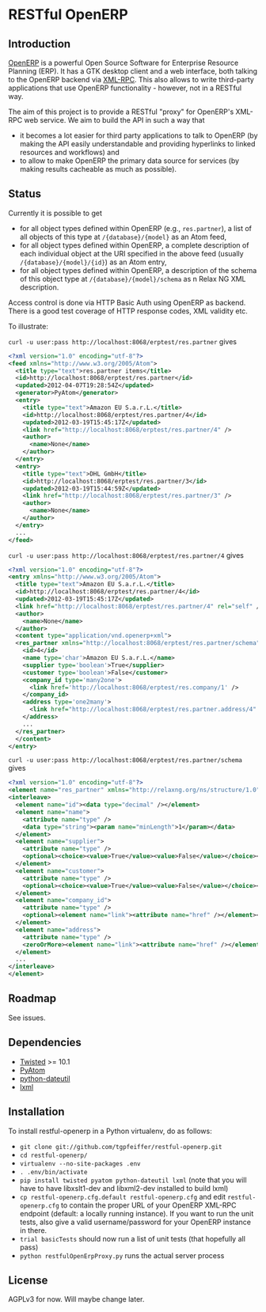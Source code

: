 # RESTful OpenERP

## Introduction

[OpenERP](http://www.openerp.com/) is a powerful Open Source Software for Enterprise Resource Planning (ERP). It has a GTK desktop client and a web interface, both talking to the OpenERP backend via [XML-RPC](http://en.wikipedia.org/wiki/XML-RPC). This also allows to write third-party applications that use OpenERP functionality - however, not in a RESTful way.

The aim of this project is to provide a RESTful "proxy" for OpenERP's XML-RPC web service. We aim to build the API in such a way that

* it becomes a lot easier for third party applications to talk to OpenERP (by making the API easily understandable and providing hyperlinks to linked resources and workflows) and  
* to allow to make OpenERP the primary data source for services (by making results cacheable as much as possible).

## Status

Currently it is possible to get

* for all object types defined within OpenERP (e.g., `res.partner`), a list of all objects of this type at `/{database}/{model}` as an Atom feed,
* for all object types defined within OpenERP, a complete description of each individual object at the URI specified in the above feed (usually `/{database}/{model}/{id}`) as an Atom entry,
* for all object types defined within OpenERP, a description of the schema of this object type at `/{database}/{model}/schema` as n Relax NG XML description.

Access control is done via HTTP Basic Auth using OpenERP as backend. There is a good test coverage of HTTP response codes, XML validity etc.

To illustrate:

`curl -u user:pass http://localhost:8068/erptest/res.partner` gives

```xml
<?xml version="1.0" encoding="utf-8"?>
<feed xmlns="http://www.w3.org/2005/Atom">
  <title type="text">res.partner items</title>
  <id>http://localhost:8068/erptest/res.partner</id>
  <updated>2012-04-07T19:28:54Z</updated>
  <generator>PyAtom</generator>
  <entry>
    <title type="text">Amazon EU S.a.r.L.</title>
    <id>http://localhost:8068/erptest/res.partner/4</id>
    <updated>2012-03-19T15:45:17Z</updated>
    <link href="http://localhost:8068/erptest/res.partner/4" />
    <author>
      <name>None</name>
    </author>
  </entry>
  <entry>
    <title type="text">DHL GmbH</title>
    <id>http://localhost:8068/erptest/res.partner/3</id>
    <updated>2012-03-19T15:44:59Z</updated>
    <link href="http://localhost:8068/erptest/res.partner/3" />
    <author>
      <name>None</name>
    </author>
  </entry>
  ...
</feed>
```

`curl -u user:pass http://localhost:8068/erptest/res.partner/4` gives

```xml
<?xml version="1.0" encoding="utf-8"?>
<entry xmlns="http://www.w3.org/2005/Atom">
  <title type="text">Amazon EU S.a.r.L.</title>
  <id>http://localhost:8068/erptest/res.partner/4</id>
  <updated>2012-03-19T15:45:17Z</updated>
  <link href="http://localhost:8068/erptest/res.partner/4" rel="self" />
  <author>
    <name>None</name>
  </author>
  <content type="application/vnd.openerp+xml">
  <res_partner xmlns="http://localhost:8068/erptest/res.partner/schema">
    <id>4</id>
    <name type='char'>Amazon EU S.a.r.L.</name>
    <supplier type='boolean'>True</supplier>
    <customer type='boolean'>False</customer>
    <company_id type='many2one'>
      <link href='http://localhost:8068/erptest/res.company/1' />
    </company_id>
    <address type='one2many'>
      <link href="http://localhost:8068/erptest/res.partner.address/4" />
    </address>
    ...
  </res_partner>
  </content>
</entry>
```

`curl -u user:pass http://localhost:8068/erptest/res.partner/schema` gives

```xml
<?xml version="1.0" encoding="utf-8"?>
<element name="res_partner" xmlns="http://relaxng.org/ns/structure/1.0" datatypeLibrary="http://www.w3.org/2001/XMLSchema-datatypes" ns="http://localhost:8068/erptest/res.partner/schema">
<interleave>
  <element name="id"><data type="decimal" /></element>
  <element name="name">
    <attribute name="type" />
    <data type="string"><param name="minLength">1</param></data>
  </element>
  <element name="supplier">
    <attribute name="type" />
    <optional><choice><value>True</value><value>False</value></choice></optional>
  </element>
  <element name="customer">
    <attribute name="type" />
    <optional><choice><value>True</value><value>False</value></choice></optional>
  </element>
  <element name="company_id">
    <attribute name="type" />
    <optional><element name="link"><attribute name="href" /></element></optional>
  </element>
  <element name="address">
    <attribute name="type" />
    <zeroOrMore><element name="link"><attribute name="href" /></element></zeroOrMore>
  </element>
  ...
</interleave>
</element>
```

## Roadmap

See issues.

## Dependencies

* [Twisted](http://twistedmatrix.com/trac/) >= 10.1
* [PyAtom](https://github.com/sramana/pyatom)
* [python-dateutil](http://labix.org/python-dateutil)
* [lxml](http://lxml.de/)

## Installation

To install restful-openerp in a Python virtualenv, do as follows:

* `git clone git://github.com/tgpfeiffer/restful-openerp.git`
* `cd restful-openerp/`
* `virtualenv --no-site-packages .env`
* `. .env/bin/activate`
* `pip install twisted pyatom python-dateutil lxml` (note that you will have to have libxslt1-dev and libxml2-dev installed to build lxml)
* `cp restful-openerp.cfg.default restful-openerp.cfg` and edit `restful-openerp.cfg` to contain the proper URL of your OpenERP XML-RPC endpoint (default: a locally running instance). If you want to run the unit tests, also give a valid username/password for your OpenERP instance in there.
* `trial basicTests` should now run a list of unit tests (that hopefully all pass)
* `python restfulOpenErpProxy.py` runs the actual server process

## License

AGPLv3 for now. Will maybe change later.
